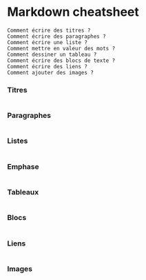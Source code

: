 # Markdown cheatsheet
```
Comment écrire des titres ?  
Comment écrire des paragraphes ?  
Comment écrire une liste ?  
Comment mettre en valeur des mots ?
Comment dessiner un tableau ?  
Comment écrire des blocs de texte ?  
Comment écrire des liens ?  
Comment ajouter des images ?  
```


### Titres
```md
```

### Paragraphes
```md
```


### Listes
```md
```


### Emphase
```md
```


### Tableaux
```md
```


### Blocs
```md
```


### Liens
```md
```


### Images
```md
```
